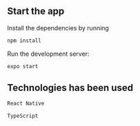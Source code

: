 
## Start the app

Install the dependencies by running

```bash
npm install
```

Run the development server:

```bash
expo start
```

## Technologies has been used

```bash
React Native

TypeScript

```
